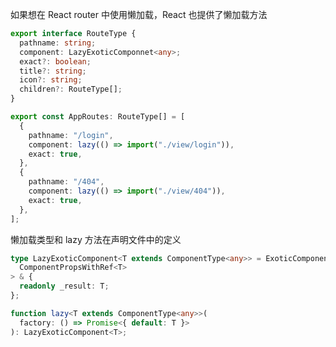 <!--
 * @Author: Mia
 * @Date: 2022-01-12 16:48:30
 * @LastEditors: Mia
 * @LastEditTime: 2022-01-12 17:06:02
 * @Description: TS 定义React router懒加载类型
-->

如果想在 React router 中使用懒加载，React 也提供了懒加载方法

```typescript
export interface RouteType {
  pathname: string;
  component: LazyExoticComponnet<any>;
  exact?: boolean;
  title?: string;
  icon?: string;
  children?: RouteType[];
}

export const AppRoutes: RouteType[] = [
  {
    pathname: "/login",
    component: lazy(() => import("./view/login")),
    exact: true,
  },
  {
    pathname: "/404",
    component: lazy(() => import("./view/404")),
    exact: true,
  },
];
```

懒加载类型和 lazy 方法在声明文件中的定义

```typescript
type LazyExoticComponent<T extends ComponentType<any>> = ExoticComponent<
  ComponentPropsWithRef<T>
> & {
  readonly _result: T;
};

function lazy<T extends ComponentType<any>>(
  factory: () => Promise<{ default: T }>
): LazyExoticComponent<T>;
```
